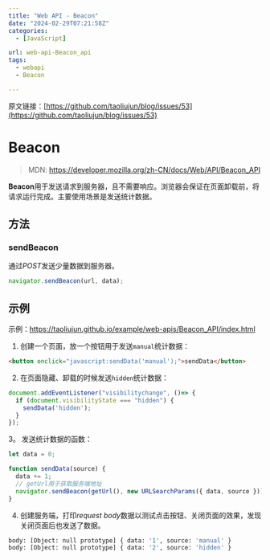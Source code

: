 ```yaml
---
title: "Web API - Beacon"
date: "2024-02-29T07:21:58Z"
categories:
  - [JavaScript]

url: web-api-Beacon_api
tags:
  - webapi
  - Beacon

---
```



原文链接：[https://github.com/taoliujun/blog/issues/53](https://github.com/taoliujun/blog/issues/53)

<!--hexo
---
url: web-api-Beacon_api
tags:
  - webapi
  - Beacon
---
-->

# Beacon

> MDN: https://developer.mozilla.org/zh-CN/docs/Web/API/Beacon_API

**Beacon**用于发送请求到服务器，且不需要响应。浏览器会保证在页面卸载前，将请求运行完成。主要使用场景是发送统计数据。

## 方法

### sendBeacon

通过*POST*发送少量数据到服务器。

```javascript
navigator.sendBeacon(url, data);
```

## 示例

示例：https://taoliujun.github.io/example/web-apis/Beacon_API/index.html

1. 创建一个页面，放一个按钮用于发送`manual`统计数据：

```html
<button onclick="javascript:sendData('manual');">sendData</button>
```

2. 在页面隐藏、卸载的时候发送`hidden`统计数据：

```javascript
document.addEventListener("visibilitychange", ()=> {
  if (document.visibilityState === "hidden") {
    sendData('hidden');
  }
});
```

3。 发送统计数据的函数：

```javascript
let data = 0;

function sendData(source) {
  data += 1;
  // getUrl用于获取服务端地址
  navigator.sendBeacon(getUrl(), new URLSearchParams({ data, source }));
}
```

4. 创建服务端，打印*request body*数据以测试点击按钮、关闭页面的效果，发现关闭页面后也发送了数据。

```bash
body: [Object: null prototype] { data: '1', source: 'manual' }
body: [Object: null prototype] { data: '2', source: 'hidden' }
```




